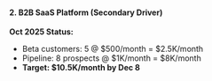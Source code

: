 #### 2. B2B SaaS Platform (Secondary Driver)

**Oct 2025 Status:**

- Beta customers: 5 @ $500/month = $2.5K/month
- Pipeline: 8 prospects @ $1K/month = $8K/month
- **Target: $10.5K/month by Dec 8**
